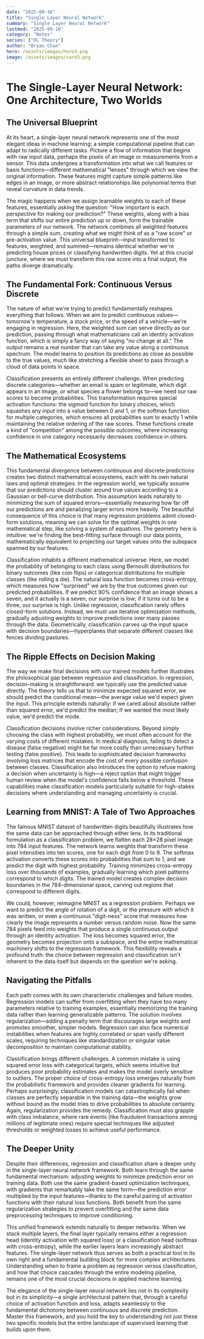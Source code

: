 ```yaml
---
date: "2025-09-16"
title: "Single Layer Neural Network"
summary: "Single Layer Neural Network"
lastmod: "2025-09-16"
category: "Notes"
series: ["DL Theory"]
author: "Bryan Chan"
hero: /assets/images/hero3.png
image: /assets/images/card3.png
---
```


# The Single-Layer Neural Network: One Architecture, Two Worlds

## The Universal Blueprint

At its heart, a single-layer neural network represents one of the most elegant ideas in machine learning: a simple computational pipeline that can adapt to radically different tasks. Picture a flow of information that begins with raw input data, perhaps the pixels of an image or measurements from a sensor. This data undergoes a transformation into what we call features or basis functions—different mathematical "lenses" through which we view the original information. These features might capture simple patterns like edges in an image, or more abstract relationships like polynomial terms that reveal curvature in data trends.

The magic happens when we assign learnable weights to each of these features, essentially asking the question: "How important is each perspective for making our prediction?" These weights, along with a bias term that shifts our entire prediction up or down, form the trainable parameters of our network. The network combines all weighted features through a simple sum, creating what we might think of as a "raw score" or pre-activation value. This universal blueprint—input transformed to features, weighted, and summed—remains identical whether we're predicting house prices or classifying handwritten digits. Yet at this crucial juncture, where we must transform this raw score into a final output, the paths diverge dramatically.

## The Fundamental Fork: Continuous Versus Discrete

The nature of what we're trying to predict fundamentally reshapes everything that follows. When we aim to predict continuous values—tomorrow's temperature, a stock price, or the speed of a vehicle—we're engaging in regression. Here, the weighted sum can serve directly as our prediction, passing through what mathematicians call an identity activation function, which is simply a fancy way of saying "no change at all." The output remains a real number that can take any value along a continuous spectrum. The model learns to position its predictions as close as possible to the true values, much like stretching a flexible sheet to pass through a cloud of data points in space.

Classification presents an entirely different challenge. When predicting discrete categories—whether an email is spam or legitimate, which digit appears in an image, or what species a flower belongs to—we need our raw scores to become probabilities. This transformation requires special activation functions: the sigmoid function for binary choices, which squashes any input into a value between 0 and 1, or the softmax function for multiple categories, which ensures all probabilities sum to exactly 1 while maintaining the relative ordering of the raw scores. These functions create a kind of "competition" among the possible outcomes, where increasing confidence in one category necessarily decreases confidence in others.

## The Mathematical Ecosystems

This fundamental divergence between continuous and discrete predictions creates two distinct mathematical ecosystems, each with its own natural laws and optimal strategies. In the regression world, we typically assume that our predictions should cluster around true values according to a Gaussian or bell-curve distribution. This assumption leads naturally to minimizing the sum of squared errors—essentially measuring how far off our predictions are and penalizing larger errors more heavily. The beautiful consequence of this choice is that many regression problems admit closed-form solutions, meaning we can solve for the optimal weights in one mathematical step, like solving a system of equations. The geometry here is intuitive: we're finding the best-fitting surface through our data points, mathematically equivalent to projecting our target values onto the subspace spanned by our features.

Classification inhabits a different mathematical universe. Here, we model the probability of belonging to each class using Bernoulli distributions for binary outcomes (like coin flips) or categorical distributions for multiple classes (like rolling a die). The natural loss function becomes cross-entropy, which measures how "surprised" we are by the true outcomes given our predicted probabilities. If we predict 90% confidence that an image shows a seven, and it actually is a seven, our surprise is low; if it turns out to be a three, our surprise is high. Unlike regression, classification rarely offers closed-form solutions. Instead, we must use iterative optimization methods, gradually adjusting weights to improve predictions over many passes through the data. Geometrically, classification carves up the input space with decision boundaries—hyperplanes that separate different classes like fences dividing pastures.

## The Ripple Effects on Decision Making

The way we make final decisions with our trained models further illustrates the philosophical gap between regression and classification. In regression, decision-making is straightforward: we typically use the predicted value directly. The theory tells us that to minimize expected squared error, we should predict the conditional mean—the average value we'd expect given the input. This principle extends naturally: if we cared about absolute rather than squared error, we'd predict the median; if we wanted the most likely value, we'd predict the mode.

Classification decisions involve richer considerations. Beyond simply choosing the class with highest probability, we must often account for the varying costs of different mistakes. In medical diagnosis, failing to detect a disease (false negative) might be far more costly than unnecessary further testing (false positive). This leads to sophisticated decision frameworks involving loss matrices that encode the cost of every possible confusion between classes. Classification also introduces the option to refuse making a decision when uncertainty is high—a reject option that might trigger human review when the model's confidence falls below a threshold. These capabilities make classification models particularly suitable for high-stakes decisions where understanding and managing uncertainty is crucial.

## Learning from MNIST: A Tale of Two Approaches

The famous MNIST dataset of handwritten digits beautifully illustrates how the same data can be approached through either lens. In its traditional formulation as a classification problem, we flatten each 28×28 pixel image into 784 input features. The network learns weights that transform these pixel intensities into ten scores, one for each digit from 0 to 9. The softmax activation converts these scores into probabilities that sum to 1, and we predict the digit with highest probability. Training minimizes cross-entropy loss over thousands of examples, gradually learning which pixel patterns correspond to which digits. The trained model creates complex decision boundaries in the 784-dimensional space, carving out regions that correspond to different digits.

We could, however, reimagine MNIST as a regression problem. Perhaps we want to predict the angle of rotation of a digit, or the pressure with which it was written, or even a continuous "digit-ness" score that measures how clearly the image represents a number versus random noise. Now the same 784 pixels feed into weights that produce a single continuous output through an identity activation. The loss becomes squared error, the geometry becomes projection onto a subspace, and the entire mathematical machinery shifts to the regression framework. This flexibility reveals a profound truth: the choice between regression and classification isn't inherent to the data itself but depends on the question we're asking.

## Navigating the Pitfalls

Each path comes with its own characteristic challenges and failure modes. Regression models can suffer from overfitting when they have too many parameters relative to training examples, essentially memorizing the training data rather than learning generalizable patterns. The solution involves regularization—adding a penalty term that discourages large weights and promotes smoother, simpler models. Regression can also face numerical instabilities when features are highly correlated or span vastly different scales, requiring techniques like standardization or singular value decomposition to maintain computational stability.

Classification brings different challenges. A common mistake is using squared error loss with categorical targets, which seems intuitive but produces poor probability estimates and makes the model overly sensitive to outliers. The proper choice of cross-entropy loss emerges naturally from the probabilistic framework and provides cleaner gradients for learning. Perhaps surprisingly, classification models can catastrophically fail when classes are perfectly separable in the training data—the weights grow without bound as the model tries to drive probabilities to absolute certainty. Again, regularization provides the remedy. Classification must also grapple with class imbalance, where rare events (like fraudulent transactions among millions of legitimate ones) require special techniques like adjusted thresholds or weighted losses to achieve useful performance.

## The Deeper Unity

Despite their differences, regression and classification share a deeper unity in the single-layer neural network framework. Both learn through the same fundamental mechanism: adjusting weights to minimize prediction error on training data. Both use the same gradient-based optimization techniques, with gradients that remarkably take the same form—the prediction error multiplied by the input features—thanks to the careful pairing of activation functions with their natural loss functions. Both benefit from the same regularization strategies to prevent overfitting and the same data preprocessing techniques to improve conditioning.

This unified framework extends naturally to deeper networks. When we stack multiple layers, the final layer typically remains either a regression head (identity activation with squared loss) or a classification head (softmax with cross-entropy), while the earlier layers learn increasingly abstract features. The single-layer network thus serves as both a practical tool in its own right and a fundamental building block for more complex architectures. Understanding when to frame a problem as regression versus classification, and how that choice cascades through the entire modeling pipeline, remains one of the most crucial decisions in applied machine learning.

The elegance of the single-layer neural network lies not in its complexity but in its simplicity—a single architectural pattern that, through a careful choice of activation function and loss, adapts seamlessly to the fundamental dichotomy between continuous and discrete prediction. Master this framework, and you hold the key to understanding not just these two specific models but the entire landscape of supervised learning that builds upon them.
